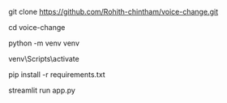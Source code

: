 git clone https://github.com/Rohith-chintham/voice-change.git

cd voice-change

python -m venv venv

venv\Scripts\activate

pip install -r requirements.txt

streamlit run app.py
